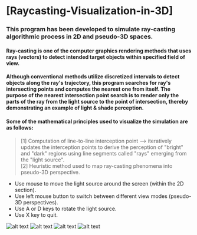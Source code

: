 # [Raycasting-Visualization-in-3D]

### This program has been developed to simulate ray-casting algorithmic process in 2D and pseudo-3D spaces.

#### Ray-casting is one of the computer graphics rendering methods that uses rays (vectors) to detect intended target objects within specified field of view.
#### Although conventional methods utilize discretized intervals to detect objects along the ray's trajectory, this program searches for ray's intersecting points and computes the nearest one from itself. The purpose of the nearest intersection point search is to render only the parts of the ray from the light source to the point of intersection, thereby demonstrating an example of light & shade perception. 

#### Some of the mathematical principles used to visualize the simulation are as follows:
> [1] Computation of line-to-line interception point --> iteratively updates the interception points to derive the perception of "bright" and "dark" regions using line segments called "rays" emerging from the "light source". \
> [2] Heuristic method used to map ray-casting phenomena into pseudo-3D perspective. 

- Use mouse to move the light source around the screen (within the 2D section).
- Use left mouse button to switch between different view modes (pseudo-3D perspectives).
- Use A or D keys to rotate the light source.
- Use X key to quit.

![alt text](https://github.com/Kimeg/Raycasting-Visualization-in-3D/blob/master/Raycasting-Visualization-in-3D/1.jpg?raw=true)
![alt text](https://github.com/Kimeg/Raycasting-Visualization-in-3D/blob/master/Raycasting-Visualization-in-3D/2.jpg?raw=true)
![alt text](https://github.com/Kimeg/Raycasting-Visualization-in-3D/blob/master/Raycasting-Visualization-in-3D/3.jpg?raw=true)
![alt text](https://github.com/Kimeg/Raycasting-Visualization-in-3D/blob/master/Raycasting-Visualization-in-3D/4.jpg?raw=true)
